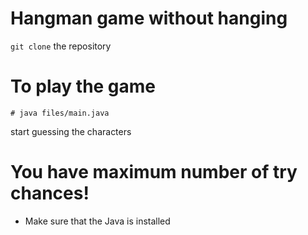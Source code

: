 # Hangman game without hanging 
`git clone` the repository

# To play the game
    # java files/main.java

start guessing the characters

# You have maximum number of try chances!


* Make sure that the Java is installed
